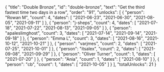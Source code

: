 {
  "title": "Double Bronze",
  "id": "double-bronze",
  "text": "Get the third fastest time two days in a row",
  "order": "91",
  "unlocks": [
    {
      "person": "Rowan M",
      "count": 4,
      "dates": [
        "2021-06-23",
        "2021-06-30",
        "2021-08-05",
        "2021-09-11"
      ]
    },
    {
      "person": "j-sheps",
      "count": 4,
      "dates": [
        "2021-07-18",
        "2021-07-22",
        "2021-08-13",
        "2021-09-05"
      ]
    },
    {
      "person": "apaleslimghost",
      "count": 3,
      "dates": [
        "2021-07-14",
        "2021-09-14",
        "2021-09-18"
      ]
    },
    {
      "person": "Emma L",
      "count": 3,
      "dates": [
        "2021-08-16",
        "2021-10-12",
        "2021-10-21"
      ]
    },
    {
      "person": "varjmes",
      "count": 2,
      "dates": [
        "2021-07-25",
        "2021-10-01"
      ]
    },
    {
      "person": "itsalex",
      "count": 2,
      "dates": [
        "2021-09-08",
        "2021-09-29"
      ]
    },
    {
      "person": "Oliver Turner",
      "count": 1,
      "dates": [
        "2021-07-20"
      ]
    },
    {
      "person": "Ania",
      "count": 1,
      "dates": [
        "2021-08-10"
      ]
    },
    {
      "person": "cb",
      "count": 1,
      "dates": [
        "2021-10-05"
      ]
    }
  ],
  "totalUnlocks": 21
}